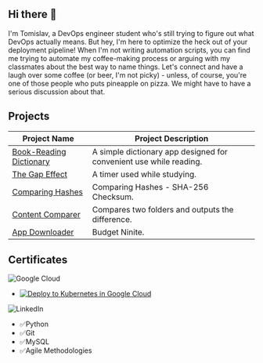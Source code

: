 ## Hi there 👋
I'm Tomislav, a DevOps engineer student who's still trying to figure out what DevOps actually means. But hey, I'm here to optimize the heck out of your deployment pipeline! When I'm not writing automation scripts, you can find me trying to automate my coffee-making process or arguing with my classmates about the best way to name things. Let's connect and have a laugh over some coffee (or beer, I'm not picky) - unless, of course, you're one of those people who puts pineapple on pizza. We might have to have a serious discussion about that.

## Projects
| Project Name     | Project Description | 
| ----------- | ----------- |
| [Book-Reading Dictionary](https://github.com/PapaPeskwo/dictionary) | A simple dictionary app designed for convenient use while reading. |
| [The Gap Effect](https://github.com/PapaPeskwo/gap-effect) | A timer used while studying. |
| [Comparing Hashes](https://github.com/PapaPeskwo/comparing-hashes) | Comparing Hashes - SHA-256 Checksum. |
| [Content Comparer](https://github.com/PapaPeskwo/content-comparer) | Compares two folders and outputs the difference. |
| [App Downloader](https://github.com/PapaPeskwo/app-downloader) | Budget Ninite. | 

## Certificates
![Google Cloud](https://img.shields.io/badge/GoogleCloud-%234285F4.svg?style=for-the-badge&logo=google-cloud&logoColor=white)

- [![Deploy to Kubernetes in Google Cloud](https://www.cloudskillsboost.google/public_profiles/b13bbf8f-f6ab-4449-b7ec-2b2dd57db762/badges/3397803)](https://www.cloudskillsboost.google/public_profiles/b13bbf8f-f6ab-4449-b7ec-2b2dd57db762/badges/3397803)

![LinkedIn](https://img.shields.io/badge/linkedin-%230077B5.svg?style=for-the-badge&logo=linkedin&logoColor=white)
- ✅Python
- ✅Git
- ✅MySQL
- ✅Agile Methodologies
